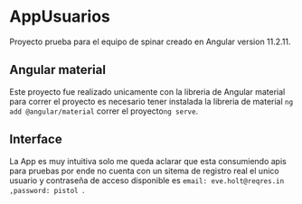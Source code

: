 # AppUsuarios

Proyecto prueba para el equipo de spinar creado en Angular version 11.2.11.

## Angular material

Este proyecto fue realizado unicamente con la libreria de Angular material para correr el proyecto es necesario tener instalada la libreria de material `ng add @angular/material` correr el proyecto`ng serve`.

## Interface

La App es  muy intuitiva solo me queda aclarar que esta consumiendo apis para pruebas por ende no cuenta con un sitema de registro real el unico usuario y contraseña de acceso disponible es `email: eve.holt@reqres.in ,password: pistol `.
